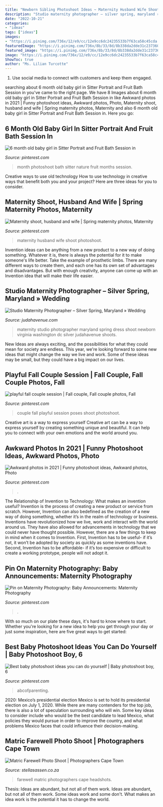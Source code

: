 ```yaml
---
title: "Newborn Sibling Photoshoot Ideas ~ Maternity Husband Wife Shoot Photoshoot"
description: "Studio maternity photographer – silver spring, maryland » wedding"
date: "2022-10-21"
categories:
- "ideas"
tags: ["ideas"]
images:
- "https://i.pinimg.com/736x/12/e9/cc/12e9cc6dc24235533b7f63ca58c45cda.jpg"
featuredImage: "https://i.pinimg.com/736x/8b/33/8d/8b338da2dde31c237360c0d76e94907e.jpg"
featured_image: "https://i.pinimg.com/736x/8b/33/8d/8b338da2dde31c237360c0d76e94907e.jpg"
image: "https://i.pinimg.com/736x/12/e9/cc/12e9cc6dc24235533b7f63ca58c45cda.jpg"
ShowToc: true
author: "Ms. Lilian Turcotte"
---
```



1. Use social media to connect with customers and keep them engaged.

	

		
searching about 6 month old baby girl in Sitter Portrait and Fruit Bath Session in you've came to the right page. We have 8 Images about 6 month old baby girl in Sitter Portrait and Fruit Bath Session in like Awkward photos in 2021 | Funny photoshoot ideas, Awkward photos, Photo, Maternity shoot, husband and wife | Spring maternity photos, Maternity and also 6 month old baby girl in Sitter Portrait and Fruit Bath Session in. Here you go:
		
    
## 6 Month Old Baby Girl In Sitter Portrait And Fruit Bath Session In

<img loading=lazy src="https://i.pinimg.com/736x/c9/01/42/c90142b790cbd56b43ee2531bb851a09.jpg" onerror="this.onerror=null;this.src='https://tse3.mm.bing.net/th?id=OIP.xsZok2BkMhjfs9R176xQwQHaLH&amp;pid=15.1';" alt="6 month old baby girl in Sitter Portrait and Fruit Bath Session in">

_Source: pinterest.com_

>month photoshoot bath sitter nature fruit months session. 

	

Creative ways to use old technology
How to use technology in creative ways that benefit both you and your project? Here are three ideas for you to consider.

    
## Maternity Shoot, Husband And Wife | Spring Maternity Photos, Maternity

<img loading=lazy src="https://i.pinimg.com/736x/37/49/39/3749399676fc3bd0e50c48cefa4a4dc2--maternity-shoots-maternity-pictures.jpg" onerror="this.onerror=null;this.src='https://tse4.mm.bing.net/th?id=OIP.B1V0pomAEDbUW9mVLKMImQHaLH&amp;pid=15.1';" alt="Maternity shoot, husband and wife | Spring maternity photos, Maternity">

_Source: pinterest.com_

>maternity husband wife shoot photoshoot. 

	

Invention ideas can be anything from a new product to a new way of doing something. Whatever it is, there is always the potential for it to make someone's life better. Take the example of prosthetic limbs. There are many different ways to create them, and each one has its own set of advantages and disadvantages. But with enough creativity, anyone can come up with an Invention idea that will make their life easier.

    
## Studio Maternity Photographer – Silver Spring, Maryland » Wedding

<img loading=lazy src="http://www.judahavenue.com/wordpress/wp-content/uploads/2014/07/maternity-and-newborn-studio-washington-dc-maryland-virginia-1.jpg" onerror="this.onerror=null;this.src='https://tse1.mm.bing.net/th?id=OIP.bM0CRdZEugf7BT_UO4w1OwHaLH&amp;pid=15.1';" alt="Studio Maternity Photographer – Silver Spring, Maryland » Wedding">

_Source: judahavenue.com_

>maternity studio photographer maryland spring dress shoot newborn virginia washington dc silver judahavenue shoots. 

	

New Ideas are always exciting, and the possibilities for what they could mean for society are endless. This year, we're looking forward to some new ideas that might change the way we live and work. Some of these ideas may be small, but they could have a big impact on our lives.

    
## Playful Fall Couple Session | Fall Couple, Fall Couple Photos, Fall

<img loading=lazy src="https://i.pinimg.com/originals/32/d6/e4/32d6e49f098144299d16470cd040b2fe.jpg" onerror="this.onerror=null;this.src='https://tse2.mm.bing.net/th?id=OIP.HYg2yxAtk9OGRgo3hwrXwAHaQp&amp;pid=15.1';" alt="playful fall couple session | Fall couple, Fall couple photos, Fall">

_Source: pinterest.com_

>couple fall playful session poses shoot photoshoot. 

	

Creative art is a way to express yourself
Creative art can be a way to express yourself by creating something unique and beautiful. It can help you to connect with your own emotions and the world around you.

    
## Awkward Photos In 2021 | Funny Photoshoot Ideas, Awkward Photos, Photo

<img loading=lazy src="https://i.pinimg.com/736x/a7/b5/6f/a7b56f75604560b17ffbd3b4f5876d40.jpg" onerror="this.onerror=null;this.src='https://tse2.mm.bing.net/th?id=OIP.SO46tmK-O-5gnSRBfli4ewHaLF&amp;pid=15.1';" alt="Awkward photos in 2021 | Funny photoshoot ideas, Awkward photos, Photo">

_Source: pinterest.com_

>. 

	

The Relationship of Invention to Technology: What makes an invention useful?
Invention is the process of creating a new product or service from scratch. However, Invention can also bedefined as the creation of a new way of doing something, whether it’s in the realm of technology or business. Inventions have revolutionized how we live, work and interact with the world around us. They have also allowed for advancements in technology that we could never have thought possible. 
However, there are a few things to keep in mind when it comes to Invention. First, Invention has to be useful- if it’s not, it won’t be adopted by society as quickly as some inventions have. Second, Invention has to be affordable- if it’s too expensive or difficult to create a working prototype, people will not adopt it.

    
## Pin On Maternity Photography: Baby Announcements: Maternity Photography

<img loading=lazy src="https://i.pinimg.com/736x/12/e9/cc/12e9cc6dc24235533b7f63ca58c45cda.jpg" onerror="this.onerror=null;this.src='https://tse1.mm.bing.net/th?id=OIP.IftW_AKfE9tZ2MPKJvcKRwHaLF&amp;pid=15.1';" alt="Pin on Maternity Photography: Baby Announcements: Maternity Photography">

_Source: pinterest.com_

>. 

	

With so much on our plate these days, it's hard to know where to start. Whether you're looking for a new idea to help you get through your day or just some inspiration, here are five great ways to get started: 

    
## Best Baby Photoshoot Ideas You Can Do Yourself | Baby Photoshoot Boy, 6

<img loading=lazy src="https://i.pinimg.com/736x/8b/33/8d/8b338da2dde31c237360c0d76e94907e.jpg" onerror="this.onerror=null;this.src='https://tse3.mm.bing.net/th?id=OIP.6oGLLqtxvHLT6hydA7FjmwHaLF&amp;pid=15.1';" alt="Best baby photoshoot ideas you can do yourself | Baby photoshoot boy, 6">

_Source: pinterest.com_

>abcofparenting. 

	

2020: Mexico’s presidential election
Mexico is set to hold its presidential election on July 1, 2020. While there are many contenders for the top job, there is also a lot of speculation surrounding who will win. Some key ideas to consider include who would be the best candidate to lead Mexico, what policies they would pursue in order to improve the country, and what problems Mexico faces that could influence their decision-making.

    
## Matric Farewell Photo Shoot | Photographers Cape Town

<img loading=lazy src="http://www.stellasassen.co.za/wp-content/uploads/2016/10/0024-matric-dance-farewell-photographers-cape.jpg" onerror="this.onerror=null;this.src='https://tse3.mm.bing.net/th?id=OIP.jKbvcz8dn0gA3OiLwxv15QHaLY&amp;pid=15.1';" alt="Matric Farewell Photo Shoot | Photographers Cape Town">

_Source: stellasassen.co.za_

>farewell matric photographers cape headshots. 

	

Thesis: Ideas are abundant, but not all of them work.
Ideas are abundant, but not all of them work. Some ideas work and some don't. What makes an idea work is the potential it has to change the world.

